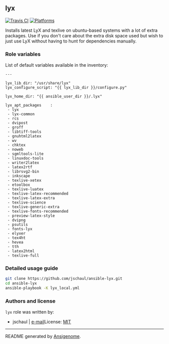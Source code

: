 ## lyx

[![Travis CI](http://img.shields.io/travis/jschaul/ansible-lyx.svg?style=flat)](http://travis-ci.org/jschaul/ansible-lyx)  [![Platforms](http://img.shields.io/badge/platforms-ubuntu-lightgrey.svg?style=flat)](#)

Installs latest LyX and texlive on ubuntu-based systems with a lot of extra packages. Use if you don't care about the extra disk space used but wish to just use LyX without having to hunt for dependencies manually.




### Role variables

List of default variables available in the inventory:

    ---
    
    lyx_lib_dir: "/usr/share/lyx"
    lyx_configure_script: "{{ lyx_lib_dir }}/configure.py"
    
    lyx_home_dir: "{{ ansible_user_dir }}/.lyx"
    
    lyx_apt_packages	:
     - lyx
     - lyx-common
     - rcs
     - dvipost
     - groff
     - libtiff-tools
     - gnuhtml2latex
     - wv
     - chktex
     - noweb
     - sgmltools-lite
     - linuxdoc-tools
     - writer2latex
     - latex2rtf
     - librsvg2-bin
     - inkscape
     - texlive-xetex
     - etoolbox
     - texlive-luatex
     - texlive-latex-recommended
     - texlive-latex-extra
     - texlive-science
     - texlive-generic-extra
     - texlive-fonts-recommended
     - preview-latex-style
     - dvipng
     - psutils
     - fonts-lyx
     - elyxer
     - tex4ht
     - hevea
     - tth
     - latex2html
     - texlive-full


### Detailed usage guide

```bash
git clone https://github.com/jschaul/ansible-lyx.git
cd ansible-lyx
ansible-playbook -K lyx_local.yml
```


### Authors and license

`lyx` role was written by:
- jschaul | [e-mail](mailto:joe.schaul@gmail.com)License: [MIT](https://tldrlegal.com/license/mit-license)

***

README generated by [Ansigenome](https://github.com/nickjj/ansigenome/).
